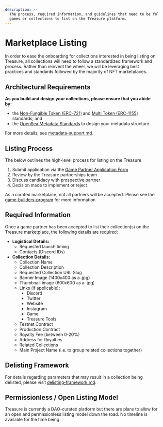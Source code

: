 ```yaml
---
description: >-
  The process, required information, and guidelines that need to be followed for
  games or collections to list on the Treasure platform.
---
```


# Marketplace Listing

In order to ease the onboarding for collections interested in being listing on Treasure, all collections will need to follow a standardized framework and process. Rather than reinvent the wheel, we will be leveraging best practices and standards followed by the majority of NFT marketplaces.

## Architectural Requirements

**As you build and design your collections, please ensure that you abide by:**

* the [Non-Fungible Token (ERC-721)](https://eips.ethereum.org/EIPS/eip-721) and [Multi Token (ERC-1155)](https://eips.ethereum.org/EIPS/eip-1155) standards; and
* the [OpenSea Metadata Standards](https://docs.opensea.io/docs/metadata-standards) to design your metadata structure

For more details, see [metadata-support.md](metadata-support.md "mention").

## Listing Process

The below outlines the high-level process for listing on the Treasure:

1. Submit application via the [Game Partner Application Form](https://docs.google.com/forms/d/e/1FAIpQLSe\_4Luv3wXGli-mR3GB-eOyjEU47r61qsjfDvBKISEggafz4Q/viewform)&#x20;
2. Review by the Treasure partnerships team
3. Discuss candidacy with prospective partner
4. Decision made to implement or reject

As a curated marketplace, not all partners will be accepted. Please see the [game-builders-program](../game-builders-program/ "mention") for more information

## Required Information

Once a game partner has been accepted to list their collection(s) on the Treasure marketplace, the following details are required:

* **Logistical Details:**
  * Requested launch timing
  * Contacts (Discord IDs)
* **Collection Details:**
  * Collection Name
  * Collection Description
  * Requested Collection URL Slug
  * Banner Image (1400x400 as a .jpg)
  * Thumbnail image (600x600 as a .jpg)
  * Links (if applicable):
    * Discord
    * Twitter
    * Website
    * Instagram
    * Game
    * Treasure Tools
  * Testnet Contract
  * Production Contract
  * Royalty Fee (between 0-20%)
  * Address for Royalties
  * Related Collections
  * Main Project Name (i.e. to group related collections together)

## Delisting Framework

For details regarding parameters that may result in a collection being delisted, please visit [delisting-framework.md](delisting-framework.md "mention").

## Permissionless / Open Listing Model

Treasure is currently a DAO-curated platform but there are plans to allow for an open and permissionless listing model down the road. No timeline is available for the time being.
